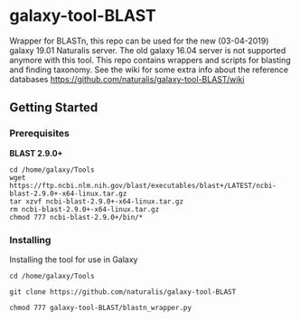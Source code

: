 # galaxy-tool-BLAST
Wrapper for BLASTn, this repo can be used for the new (03-04-2019) galaxy 19.01 Naturalis server. The old galaxy 16.04 server is not supported anymore with this tool. This repo contains wrappers and scripts for blasting and finding taxonomy. See the wiki for some extra info about the reference databases https://github.com/naturalis/galaxy-tool-BLAST/wiki

## Getting Started
### Prerequisites
**BLAST 2.9.0+**<br />
```
cd /home/galaxy/Tools
wget https://ftp.ncbi.nlm.nih.gov/blast/executables/blast+/LATEST/ncbi-blast-2.9.0+-x64-linux.tar.gz
tar xzvf ncbi-blast-2.9.0+-x64-linux.tar.gz
rm ncbi-blast-2.9.0+-x64-linux.tar.gz
chmod 777 ncbi-blast-2.9.0+/bin/*
```
### Installing
Installing the tool for use in Galaxy
```
cd /home/galaxy/Tools
```
```
git clone https://github.com/naturalis/galaxy-tool-BLAST
```
```
chmod 777 galaxy-tool-BLAST/blastn_wrapper.py
```

